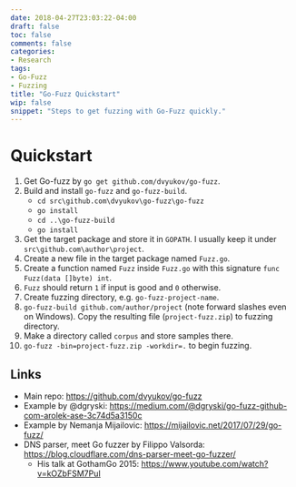 ```yaml
---
date: 2018-04-27T23:03:22-04:00
draft: false
toc: false
comments: false
categories:
- Research
tags:
- Go-Fuzz
- Fuzzing
title: "Go-Fuzz Quickstart"
wip: false
snippet: "Steps to get fuzzing with Go-Fuzz quickly."
---
```


# Quickstart

1. Get Go-fuzz by `go get github.com/dvyukov/go-fuzz`.
2. Build and install `go-fuzz` and `go-fuzz-build`.
    - `cd src\github.com\dvyukov\go-fuzz\go-fuzz`
    - `go install`
    - `cd ..\go-fuzz-build`
    - `go install`
3. Get the target package and store it in `GOPATH`. I usually keep it under `src\github.com\author\project`.
4. Create a new file in the target package named `Fuzz.go`.
5. Create a function named `Fuzz` inside `Fuzz.go` with this signature `func Fuzz(data []byte) int`.
6. `Fuzz` should return `1` if input is good and `0` otherwise.
7. Create fuzzing directory, e.g. `go-fuzz-project-name`.
8. `go-fuzz-build github.com/author/project` (note forward slashes even on Windows). Copy the resulting file (`project-fuzz.zip`) to fuzzing directory.
9. Make a directory called `corpus` and store samples there.
10. `go-fuzz -bin=project-fuzz.zip -workdir=.` to begin fuzzing.

## Links

- Main repo: https://github.com/dvyukov/go-fuzz
- Example by @dgryski: https://medium.com/@dgryski/go-fuzz-github-com-arolek-ase-3c74d5a3150c
- Example by Nemanja Mijailovic: https://mijailovic.net/2017/07/29/go-fuzz/
- DNS parser, meet Go fuzzer by Filippo Valsorda: https://blog.cloudflare.com/dns-parser-meet-go-fuzzer/
    - His talk at GothamGo 2015: https://www.youtube.com/watch?v=kOZbFSM7PuI

